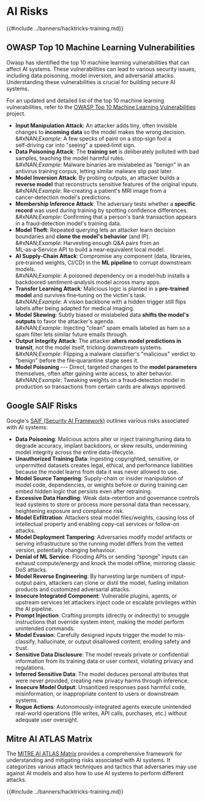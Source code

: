 # AI Risks

\{{#include ../banners/hacktricks-training.md\}}

## OWASP Top 10 Machine Learning Vulnerabilities

Owasp has identified the top 10 machine learning vulnerabilities that can affect AI systems. These vulnerabilities can lead to various security issues, including data poisoning, model inversion, and adversarial attacks. Understanding these vulnerabilities is crucial for building secure AI systems.

For an updated and detailed list of the top 10 machine learning vulnerabilities, refer to the [OWASP Top 10 Machine Learning Vulnerabilities](https://owasp.org/www-project-machine-learning-security-top-10/) project.

* **Input Manipulation Attack**: An attacker adds tiny, often invisible changes to **incoming data** so the model makes the wrong decision.\
  &#xNAN;_&#x45;xample_: A few specks of paint on a stop‑sign fool a self‑driving car into "seeing" a speed‑limit sign.
* **Data Poisoning Attack**: The **training set** is deliberately polluted with bad samples, teaching the model harmful rules.\
  &#xNAN;_&#x45;xample_: Malware binaries are mislabeled as "benign" in an antivirus training corpus, letting similar malware slip past later.
* **Model Inversion Attack**: By probing outputs, an attacker builds a **reverse model** that reconstructs sensitive features of the original inputs.\
  &#xNAN;_&#x45;xample_: Re‑creating a patient's MRI image from a cancer‑detection model's predictions.
* **Membership Inference Attack**: The adversary tests whether a **specific record** was used during training by spotting confidence differences.\
  &#xNAN;_&#x45;xample_: Confirming that a person's bank transaction appears in a fraud‑detection model's training data.
* **Model Theft**: Repeated querying lets an attacker learn decision boundaries and **clone the model's behavior** (and IP).\
  &#xNAN;_&#x45;xample_: Harvesting enough Q\&A pairs from an ML‑as‑a‑Service API to build a near‑equivalent local model.
* **AI Supply‑Chain Attack**: Compromise any component (data, libraries, pre‑trained weights, CI/CD) in the **ML pipeline** to corrupt downstream models.\
  &#xNAN;_&#x45;xample_: A poisoned dependency on a model‑hub installs a backdoored sentiment‑analysis model across many apps.
* **Transfer Learning Attack**: Malicious logic is planted in a **pre‑trained model** and survives fine‑tuning on the victim's task.\
  &#xNAN;_&#x45;xample_: A vision backbone with a hidden trigger still flips labels after being adapted for medical imaging.
* **Model Skewing**: Subtly biased or mislabeled data **shifts the model's outputs** to favor the attacker's agenda.\
  &#xNAN;_&#x45;xample_: Injecting "clean" spam emails labeled as ham so a spam filter lets similar future emails through.
* **Output Integrity Attack**: The attacker **alters model predictions in transit**, not the model itself, tricking downstream systems.\
  &#xNAN;_&#x45;xample_: Flipping a malware classifier's "malicious" verdict to "benign" before the file‑quarantine stage sees it.
* **Model Poisoning** --- Direct, targeted changes to the **model parameters** themselves, often after gaining write access, to alter behavior.\
  &#xNAN;_&#x45;xample_: Tweaking weights on a fraud‑detection model in production so transactions from certain cards are always approved.

## Google SAIF Risks

Google's [SAIF (Security AI Framework)](https://saif.google/secure-ai-framework/risks) outlines various risks associated with AI systems:

* **Data Poisoning**: Malicious actors alter or inject training/tuning data to degrade accuracy, implant backdoors, or skew results, undermining model integrity across the entire data-lifecycle.
* **Unauthorized Training Data**: Ingesting copyrighted, sensitive, or unpermitted datasets creates legal, ethical, and performance liabilities because the model learns from data it was never allowed to use.
* **Model Source Tampering**: Supply-chain or insider manipulation of model code, dependencies, or weights before or during training can embed hidden logic that persists even after retraining.
* **Excessive Data Handling**: Weak data-retention and governance controls lead systems to store or process more personal data than necessary, heightening exposure and compliance risk.
* **Model Exfiltration**: Attackers steal model files/weights, causing loss of intellectual property and enabling copy-cat services or follow-on attacks.
* **Model Deployment Tampering**: Adversaries modify model artifacts or serving infrastructure so the running model differs from the vetted version, potentially changing behaviour.
* **Denial of ML Service**: Flooding APIs or sending “sponge” inputs can exhaust compute/energy and knock the model offline, mirroring classic DoS attacks.
* **Model Reverse Engineering**: By harvesting large numbers of input-output pairs, attackers can clone or distil the model, fueling imitation products and customized adversarial attacks.
* **Insecure Integrated Component**: Vulnerable plugins, agents, or upstream services let attackers inject code or escalate privileges within the AI pipeline.
* **Prompt Injection**: Crafting prompts (directly or indirectly) to smuggle instructions that override system intent, making the model perform unintended commands.
* **Model Evasion**: Carefully designed inputs trigger the model to mis-classify, hallucinate, or output disallowed content, eroding safety and trust.
* **Sensitive Data Disclosure**: The model reveals private or confidential information from its training data or user context, violating privacy and regulations.
* **Inferred Sensitive Data**: The model deduces personal attributes that were never provided, creating new privacy harms through inference.
* **Insecure Model Output**: Unsanitized responses pass harmful code, misinformation, or inappropriate content to users or downstream systems.
* **Rogue Actions**: Autonomously-integrated agents execute unintended real-world operations (file writes, API calls, purchases, etc.) without adequate user oversight.

## Mitre AI ATLAS Matrix

The [MITRE AI ATLAS Matrix](https://atlas.mitre.org/matrices/ATLAS) provides a comprehensive framework for understanding and mitigating risks associated with AI systems. It categorizes various attack techniques and tactics that adversaries may use against AI models and also how to use AI systems to perform different attacks.

\{{#include ../banners/hacktricks-training.md\}}
